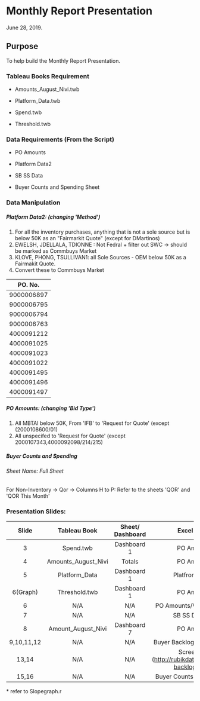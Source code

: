 # Monthly Report Presentation
 
June 28, 2019. 

## Purpose

To help build the Monthly Report Presentation. 

### Tableau Books Requirement
+ Amounts_August_Nivi.twb
- Platform_Data.twb
+ Spend.twb
- Threshold.twb


### Data Requirements (From the Script)
+ PO Amounts
- Platform Data2
+ SB SS Data
- Buyer Counts and Spending Sheet


### Data Manipulation
##### Platform Data2: (changing 'Method')
1. For all the inventory purchases, anything that is not a sole source but is below 50K as an "Fairmarkit Quote" (except for     DMartinos)
2. EWELSH, JDELLALA, TDIONNE : Not Fedral + filter out SWC -> should be marked as Commbuys Market
3. KLOVE, PHONG, TSULLIVAN1: all Sole Sources - OEM below 50K as a Fairmakit Quote.
4. Convert these to Commbuys Market
     
  | PO. No.  |  
|:---:|
|9000006897| 
|9000006795| 
|9000006794 | 
|9000006763|
|4000091212  |
|4000091025  |
|4000091023 |
|4000091022  |
|4000091495  |
|4000091496  |
|4000091497  |


##### PO Amounts: (changing 'Bid Type')
1. All MBTAI below 50K, From 'IFB' to 'Request for Quote' (except (2000108600/01)
2. All unspecifed to 'Request for Quote' (except 2000107343,4000092098/214/215)

##### Buyer Counts and Spending 
###### Sheet Name: Full Sheet
For Non-Inventory -> Qor -> Columns H to P: Refer to the sheets 'QOR' and 'QOR This Month'



### Presentation Slides:
|     Slide     |     Tableau Book    | Sheet/ Dashboard |   Excel Sheet   |
| :-------------: |:-------------------:| :----------------:|:----------------:|
|       3       |      Spend.twb      |    Dashboard 1   |   PO Amounts    |
|       4       | Amounts_August_Nivi |    Totals        |   PO Amounts    |
|       5       |    Platform_Data    |    Dashboard 1   | Platfrom_data2  | 
|    6(Graph)   |    Threshold.twb    |    Dashboard 1   |   PO Amounts    |
|       6       |         N/A         |       N/A        |PO Amounts/Vendors Sheet|
|       7       |         N/A         |       N/A        | SB SS Data File |
|       8       |  Amount_August_Nivi |    Dashboard 7   |   PO Amounts    |
|  9,10,11,12   |     N/A     |           N/A    |Buyer Backlog (Silver Back)* |
|     13,14     |         N/A         |       N/A        |  Screenshot  (http://rubikdata3.com/buyer-backlogs.html) |
|     15,16     |         N/A         |    N/A  | Buyer Counts and Spending |


 \* refer to Slopegraph.r



